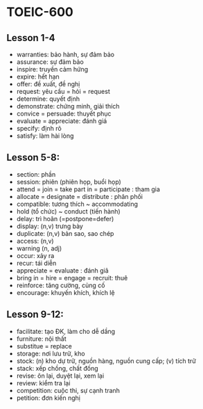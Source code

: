 # TOEIC-600

## Lesson 1-4
- warranties: bảo hành, sự đảm bảo
- assurance: sự đảm bảo
- inspire: truyền cảm hứng
- expire: hết hạn
- offer: đề xuất, đề nghị
- request: yêu cầu = hỏi = request
- determine: quyết định
- demonstrate: chứng minh, giải thích
- convice = persuade: thuyết phục
- evaluate = appreciate: đánh giá 
- specify: định rõ 
- satisfy: làm hài lòng 

## Lesson 5-8:
- section: phần
- session: phiên (phiên họp, buổi họp)
- attend = join = take part in = participate : tham gia 
- allocate = designate = distribute : phân phối 
- compatible: tương thích ~ accommodating 
- hold (tổ chức) ~ conduct (tiến hành)
- delay: trì hoãn (=postpone=defer)
- display: (n,v) trưng bày
- duplicate: (n,v) bản sao, sao chép
- access: (n,v)
- warning (n, adj)
- occur: xảy ra
- recur: tái diễn
- appreciate = evaluate : đánh giâ
- bring in = hire = engage = recruit: thuê
- reinforce: tăng cường, củng cố
- encourage: khuyến khích, khích lệ

## Lesson 9-12: 
- facilitate: tạo ĐK, làm cho dễ dầng 
- furniture: nội thất 
- substitue = replace 
- storage: nơi lưu trữ, kho
- stock: (n) kho dự trữ, nguồn hàng, nguồn cung cấp; (v) tích trữ
- stack: xếp chồng, chất đống
- revise: ôn lại, duyệt lại, xem lại
- review: kiểm tra lại
- competition: cuộc thi, sự cạnh tranh
- petition: đơn kiến nghị

